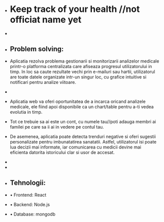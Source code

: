 
+ # Keep track of your health //not officiat name yet
+ 
+ ## Problem solving:
+ Aplicatia rezolva problema gestionarii si monitorizarii analizelor medicale printr-o platforma centralizata care afiseaza progresul utilizatorului in timp. In loc sa caute rezultate vechi prin e-mailuri sau hartii, utilizatorul are toate datele organizate intr-un singur loc, cu grafice intuitive si notificari pentru analize viitoare.
+ 
+ Aplicatia web va oferi oportunitatea de a incarca oricand analizele medicale, ele fiind apoi disponibile ca un chart/table pentru a-ti vedea evolutia in timp.
+ Tot ce trebuie sa ai este un cont, cu numele tau//poti adauga membri ai familei pe care sa ii ai in vedere pe contul tau.
+ De asemenea, aplicatia poate detecta trenduri negative si oferi sugestii personalizate pentru imbunatatirea sanatatii. Astfel, utilizatorul isi poate lua decizii mai informate, iar comunicarea cu medicii devine mai eficienta datorita istoricului clar si usor de accesat.

+
+

+ ## Tehnologii:
+ •	Frontend: React
+ •	Backend: Node.js
+ •	Database: mongodb
